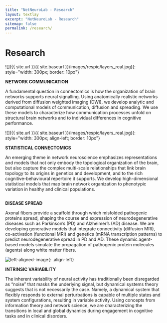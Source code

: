 ```yaml
---
title: "NetNeuroLab - Research"
layout: textlay
excerpt: "NetNeuroLab - Research"
sitemap: false
permalink: /research/
---
```


# Research

![]({{ site.url }}{{ site.baseurl }}/images/respic/layers_real.jpg){: style="width: 300px; border: 10px"}

**NETWORK COMMUNICATION**

A fundamental question in connectomics is how the organization of brain networks supports neural signalling. Using anatomically realistic networks derived from diffusion weighted imaging (DWI), we develop analytic and computational models of communication, diffusion and spreading. We use these models to characterize how communication processes unfold on structural brain networks and to individual differences in cognitive performance.

![]({{ site.url }}{{ site.baseurl }}/images/respic/layers_real.jpg){: style="width: 300px; align-left; border: 10px"}

**STATISTICAL CONNECTOMICS**

An emerging theme in network neuroscience emphasizes representations and models that not only embody the topological organization of the brain, but also capture the complex multi-scale relationships that link brain topology to its origins in genetics and development, and to the rich cognitive-behavioural repertoire it supports. We develop high-dimensional statistical models that map brain network organization to  phenotypic variation in healthy and clinical populations.

<img src="/images/bratislav.jpg" class="align-left" alt="">

**DISEASE SPREAD**

Axonal fibers provide a scaffold through which misfolded pathogenic proteins spread, shaping the course and expression of neurodegenerative diseases such as Parkinson’s (PD) and Alzheimer’s (AD) disease.  We are developing generative models that integrate connectivity (diffusion MRI), co-activation (functional MRI) and genetics (mRNA transcription patterns) to predict neurodegenerative spread in PD and AD. These dynamic agent-based models simulate the propagation of pathogenic protein molecules (agents) along white matter fibers.

![left-aligned-image](bratislav.jpg){: .align-left}

**INTRINSIC VARIABILITY**
 
The inherent variability of neural activity has traditionally been disregarded as “noise” that masks the underlying signal, but dynamical systems theory suggests that is not necessarily the case. Namely, a dynamical system that flexibly responds to external perturbations is capable of multiple states and system configurations, resulting in variable activity. Using concepts from information theory and network science, we are characterizing the transitions in local and global dynamics during engagement in cognitive tasks and in clinical disorders.
